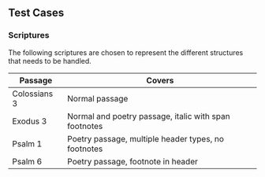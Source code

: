 ## Test Cases

### Scriptures

The following scriptures are chosen to represent the different structures that needs to be handled.

| Passage      | Covers                                                |
| ------------ | ----------------------------------------------------- |
| Colossians 3 | Normal passage                                        |
| Exodus 3     | Normal and poetry passage, italic with span footnotes |
| Psalm 1      | Poetry passage, multiple header types, no footnotes   |
| Psalm 6      | Poetry passage, footnote in header                    |
